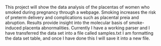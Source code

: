 This project will show the data analysis of the placentas of women who smoked during pregnancy through a webpage.
Smoking increases the risk of preterm delivery and complications such as placental preia and abruption. Results
provide insight into the molecular basis of smoke-induced placenta abnormalities.
Currently I have a working parser and I have transferred the data set into a file called samples.txt
I am formatting the data set table, and once I have done this I will save it into a new file.
 


